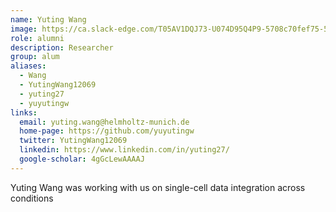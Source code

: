 ```yaml
---
name: Yuting Wang
image: https://ca.slack-edge.com/T05AV1DQJ73-U074D95Q4P9-5708c70fef75-512
role: alumni
description: Researcher
group: alum
aliases:
  - Wang
  - YutingWang12069
  - yuting27
  - yuyutingw
links:
  email: yuting.wang@helmholtz-munich.de
  home-page: https://github.com/yuyutingw
  twitter: YutingWang12069
  linkedin: https://www.linkedin.com/in/yuting27/
  google-scholar: 4gGcLewAAAAJ
---
```


Yuting Wang was working with us on single-cell data integration across conditions

